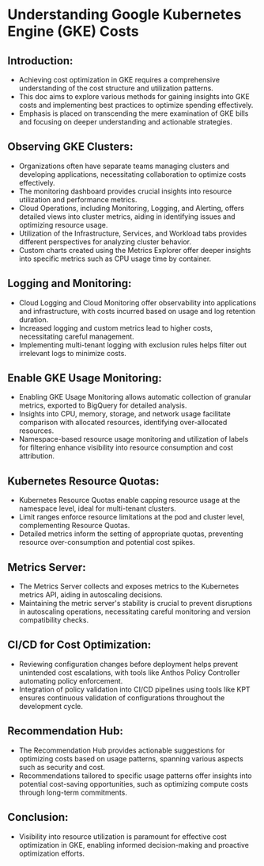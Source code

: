 # Understanding Google Kubernetes Engine (GKE) Costs

## Introduction:
- Achieving cost optimization in GKE requires a comprehensive understanding of the cost structure and utilization patterns.
- This doc aims to explore various methods for gaining insights into GKE costs and implementing best practices to optimize spending effectively.
- Emphasis is placed on transcending the mere examination of GKE bills and focusing on deeper understanding and actionable strategies.


## Observing GKE Clusters:

- Organizations often have separate teams managing clusters and developing applications, necessitating collaboration to optimize costs effectively.
- The monitoring dashboard provides crucial insights into resource utilization and performance metrics.
- Cloud Operations, including Monitoring, Logging, and Alerting, offers detailed views into cluster metrics, aiding in identifying issues and optimizing resource usage.
- Utilization of the Infrastructure, Services, and Workload tabs provides different perspectives for analyzing cluster behavior.
- Custom charts created using the Metrics Explorer offer deeper insights into specific metrics such as CPU usage time by container.


## Logging and Monitoring:

- Cloud Logging and Cloud Monitoring offer observability into applications and infrastructure, with costs incurred based on usage and log retention duration.
- Increased logging and custom metrics lead to higher costs, necessitating careful management.
- Implementing multi-tenant logging with exclusion rules helps filter out irrelevant logs to minimize costs.

## Enable GKE Usage Monitoring:

- Enabling GKE Usage Monitoring allows automatic collection of granular metrics, exported to BigQuery for detailed analysis.
- Insights into CPU, memory, storage, and network usage facilitate comparison with allocated resources, identifying over-allocated resources.
- Namespace-based resource usage monitoring and utilization of labels for filtering enhance visibility into resource consumption and cost attribution.

## Kubernetes Resource Quotas:

- Kubernetes Resource Quotas enable capping resource usage at the namespace level, ideal for multi-tenant clusters.
- Limit ranges enforce resource limitations at the pod and cluster level, complementing Resource Quotas.
- Detailed metrics inform the setting of appropriate quotas, preventing resource over-consumption and potential cost spikes.

## Metrics Server:

- The Metrics Server collects and exposes metrics to the Kubernetes metrics API, aiding in autoscaling decisions.
- Maintaining the metric server's stability is crucial to prevent disruptions in autoscaling operations, necessitating careful monitoring and version compatibility checks.

## CI/CD for Cost Optimization:

- Reviewing configuration changes before deployment helps prevent unintended cost escalations, with tools like Anthos Policy Controller automating policy enforcement.
- Integration of policy validation into CI/CD pipelines using tools like KPT ensures continuous validation of configurations throughout the development cycle.

## Recommendation Hub:

- The Recommendation Hub provides actionable suggestions for optimizing costs based on usage patterns, spanning various aspects such as security and cost.
- Recommendations tailored to specific usage patterns offer insights into potential cost-saving opportunities, such as optimizing compute costs through long-term commitments.

## Conclusion:

- Visibility into resource utilization is paramount for effective cost optimization in GKE, enabling informed decision-making and proactive optimization efforts.










